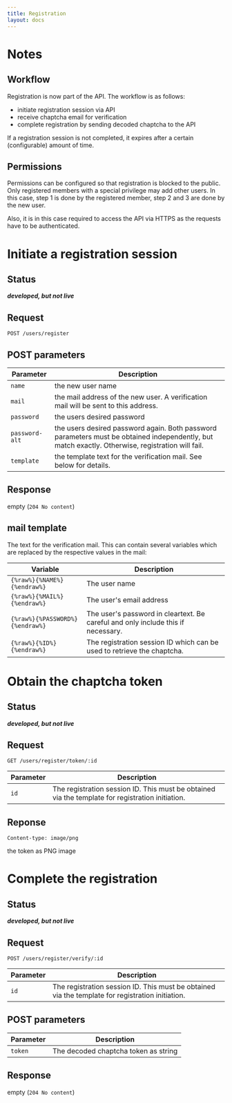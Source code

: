 ```yaml
---
title: Registration
layout: docs
---
```

# Notes
## Workflow
Registration is now part of the API. The workflow is as follows:

* initiate registration session via API
* receive chaptcha email for verification
* complete registration by sending decoded chaptcha to the API

If a registration session is not completed, it expires after a certain (configurable) amount of time.

## Permissions
Permissions can be configured so that registration is blocked to the public. Only registered members with a special privilege may add other users. In this case, step 1 is done by the registered member, step 2 and 3 are done by the new user.

Also, it is in this case required to access the API via HTTPS as the requests have to be authenticated.

# Initiate a registration session

## Status
***developed, but not live***

## Request
```
POST /users/register
```

## POST parameters
Parameter      | Description
---------------|-------------------
`name`         | the new user name
`mail`         | the mail address of the new user. A verification mail will be sent to this address.
`password`     | the users desired password
`password-alt` | the users desired password again. Both password parameters must be obtained independently, but match exactly. Otherwise, registration will fail.
`template`     | the template text for the verification mail. See below for details.

## Response
empty (`204 No content`)

## mail template
The text for the verification mail. This can contain several variables which are replaced by the respective values in the mail:

Variable                        | Description
--------------------------------|--------------------------
`{%raw%}{%NAME%}{%endraw%}`     | The user name
`{%raw%}{%MAIL%}{%endraw%}`     | The user's email address
`{%raw%}{%PASSWORD%}{%endraw%}` | The user's password in cleartext. Be careful and only include this if necessary.
`{%raw%}{%ID%}{%endraw%}`       | The registration session ID which can be used to retrieve the chaptcha.

# Obtain the chaptcha token
## Status
***developed, but not live***

## Request
```
GET /users/register/token/:id
```

Parameter | Description
----------|------------------
`id`      | The registration session ID. This must be obtained via the template for registration initiation.

## Reponse
`Content-type: image/png`

the token as PNG image

# Complete the registration
## Status
***developed, but not live***

## Request
```
POST /users/register/verify/:id
```

Parameter | Description
----------|------------------
`id`      | The registration session ID. This must be obtained via the template for registration initiation.

## POST parameters
Parameter | Description
----------|------------------
`token`   | The decoded chaptcha token as string

## Response
empty (`204 No content`)




